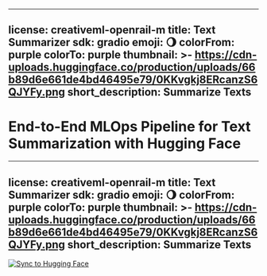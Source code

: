 
---
license: creativeml-openrail-m
title: Text Summarizer
sdk: gradio
emoji: 🌖
colorFrom: purple
colorTo: purple
thumbnail: >-
  https://cdn-uploads.huggingface.co/production/uploads/66b89d6e661de4bd46495e79/0KKvgkj8ERcanzS6QJYFy.png
short_description: Summarize Texts
---


# End-to-End MLOps Pipeline for Text Summarization with Hugging Face


---
license: creativeml-openrail-m
title: Text Summarizer
sdk: gradio
emoji: 🌖
colorFrom: purple
colorTo: purple
thumbnail: >-
  https://cdn-uploads.huggingface.co/production/uploads/66b89d6e661de4bd46495e79/0KKvgkj8ERcanzS6QJYFy.png
short_description: Summarize Texts
---


[![Sync to Hugging Face](https://github.com/Mudathir-Salahudeen/mlops-hf-text-summarizer/actions/workflows/main.yml/badge.svg)](https://github.com/Mudathir-Salahudeen/mlops-hf-text-summarizer/actions/workflows/main.yml)
